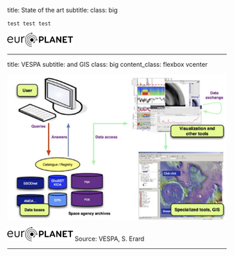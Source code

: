title: State of the art
subtitle:
class: big

```
test test test
```


<footer class="source"><img src="images/epn.png" height="32"></footer>


---
title: VESPA
subtitle: and GIS
class: big
content_class: flexbox vcenter

![Mobile vs desktop users](images/vespa.png)


<!-- <footer class="source">Source: NASA PDS</footer> -->

<footer class="source"><img src="images/epn.png" height="32">     Source: VESPA, S. Erard</footer>


---


